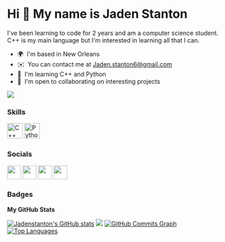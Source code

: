 Hi 👋 My name is Jaden Stanton 
==============================

I've been learning to code for 2 years and am a computer science student. C++ is my main language but I'm interested in learning all that I can.  
* 🌍  I'm based in New Orleans 
* ✉️  You can contact me at [Jaden.stanton6@gmail.com](mailto:Jaden.stanton6@gmail.com) 
* 🧠  I'm learning C++ and Python 
* 🤝  I'm open to collaborating on interesting projects

<a href="https://www.github.com/Jadenstanton" target="_blank" rel="noreferrer"><img src="https://img.shields.io/github/followers/Jadenstanton?logo=github&style=for-the-badge&color=ffffff&labelColor=000000" /></a>

### Skills

<p align="left"> <a href="https://docs.microsoft.com/en-us/cpp/?view=msvc-170" target="_blank" rel="noreferrer"><img src="https://raw.githubusercontent.com/danielcranney/readme-generator/main/public/icons/skills/cplusplus-colored.svg" width="36" height="36" alt="C++" /></a> <a href="https://www.python.org/" target="_blank" rel="noreferrer"><img src="https://raw.githubusercontent.com/danielcranney/readme-generator/main/public/icons/skills/python-colored.svg" width="36" height="36" alt="Python" /></a> </p>

 ### Socials 
 
<p align="left"> <a href="https://www.dev.to/jadenstanton" target="_blank" rel="noreferrer"><img src="https://raw.githubusercontent.com/danielcranney/readme-generator/main/public/icons/socials/devdotto-dark.svg" width="32" height="32" /></a> <a href="https://www.github.com/Jadenstanton" target="_blank" rel="noreferrer"><img src="https://raw.githubusercontent.com/danielcranney/readme-generator/main/public/icons/socials/github-dark.svg" width="32" height="32" /></a> <a href="https://JadenStant" target="_blank" rel="noreferrer"><img src="https://raw.githubusercontent.com/danielcranney/readme-generator/main/public/icons/socials/hashnode.svg" width="32" height="32" /></a> <a href="https://www.stackoverflow.com/users/Jaden-stanton" target="_blank" rel="noreferrer"><img src="https://raw.githubusercontent.com/danielcranney/readme-generator/main/public/icons/socials/stackoverflow.svg" width="32" height="32" /></a></p>

### Badges

<b>My GitHub Stats</b>

<a href="http://www.github.com/Jadenstanton"><img src="https://github-readme-stats.vercel.app/api?username=Jadenstanton&show_icons=true&hide=&count_private=true&title_color=f97316&text_color=0891b2&icon_color=ffffff&bg_color=000000&hide_border=true&show_icons=true" alt="Jadenstanton's GitHub stats" /></a>
<a href="http://www.github.com/Jadenstanton"><img src="https://github-readme-streak-stats.herokuapp.com/?user=Jadenstanton&stroke=0891b2&background=000000&ring=f97316&fire=f97316&currStreakNum=0891b2&currStreakLabel=f97316&sideNums=0891b2&sideLabels=0891b2&dates=0891b2&hide_border=true" /></a>
<a href="http://www.github.com/Jadenstanton"><img src="https://activity-graph.herokuapp.com/graph?username=Jadenstanton&bg_color=000000&color=0891b2&line=ffffff&point=0891b2&area_color=000000&area=true&hide_border=true&custom_title=GitHub%20Commits%20Graph" alt="GitHub Commits Graph" /></a>
<a href="https://github.com/Jadenstanton" align="left"><img src="https://github-readme-stats.vercel.app/api/top-langs/?username=Jadenstanton&langs_count=10&title_color=f97316&text_color=0891b2&icon_color=ffffff&bg_color=000000&hide_border=true&locale=en&custom_title=Top%20%Languages" alt="Top Languages" /></a>
